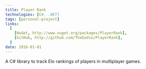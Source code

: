 ```yaml
---
title: Player Rank
technologies: [C#, .NET]
tags: [personal-project]
links:
  [
    [NuGet, http://www.nuget.org/packages/PlayerRank],
    [GitHub, http://github.com/TheEadie/PlayerRank],
  ]
date: 2016-01-01
---
```


A C# library to track Elo rankings of players in multiplayer games.
